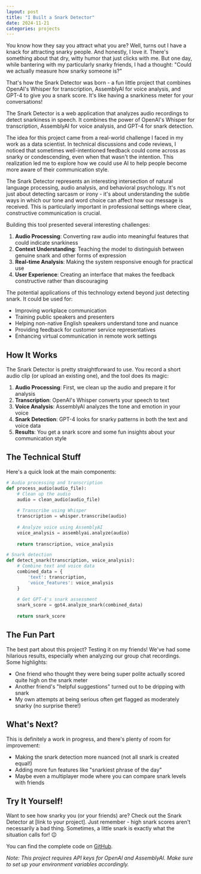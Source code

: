 ```yaml
---
layout: post
title: "I Built a Snark Detector"
date: 2024-11-21
categories: projects
---
```


You know how they say you attract what you are? Well, turns out I have a knack for attracting snarky people. And honestly, I love it. There's something about that dry, witty humor that just clicks with me. But one day, while bantering with my particularly snarky friends, I had a thought: "Could we actually measure how snarky someone is?"

That's how the Snark Detector was born - a fun little project that combines OpenAI's Whisper for transcription, AssemblyAI for voice analysis, and GPT-4 to give you a snark score. It's like having a snarkiness meter for your conversations!

The Snark Detector is a web application that analyzes audio recordings to detect snarkiness in speech. It combines the power of OpenAI's Whisper for transcription, AssemblyAI for voice analysis, and GPT-4 for snark detection.

The idea for this project came from a real-world challenge I faced in my work as a data scientist. In technical discussions and code reviews, I noticed that sometimes well-intentioned feedback could come across as snarky or condescending, even when that wasn't the intention. This realization led me to explore how we could use AI to help people become more aware of their communication style.

The Snark Detector represents an interesting intersection of natural language processing, audio analysis, and behavioral psychology. It's not just about detecting sarcasm or irony - it's about understanding the subtle ways in which our tone and word choice can affect how our message is received. This is particularly important in professional settings where clear, constructive communication is crucial.

Building this tool presented several interesting challenges:
1. **Audio Processing**: Converting raw audio into meaningful features that could indicate snarkiness
2. **Context Understanding**: Teaching the model to distinguish between genuine snark and other forms of expression
3. **Real-time Analysis**: Making the system responsive enough for practical use
4. **User Experience**: Creating an interface that makes the feedback constructive rather than discouraging

The potential applications of this technology extend beyond just detecting snark. It could be used for:
- Improving workplace communication
- Training public speakers and presenters
- Helping non-native English speakers understand tone and nuance
- Providing feedback for customer service representatives
- Enhancing virtual communication in remote work settings

## How It Works

The Snark Detector is pretty straightforward to use. You record a short audio clip (or upload an existing one), and the tool does its magic:

1. **Audio Processing**: First, we clean up the audio and prepare it for analysis
2. **Transcription**: OpenAI's Whisper converts your speech to text
3. **Voice Analysis**: AssemblyAI analyzes the tone and emotion in your voice
4. **Snark Detection**: GPT-4 looks for snarky patterns in both the text and voice data
5. **Results**: You get a snark score and some fun insights about your communication style

## The Technical Stuff

Here's a quick look at the main components:

```python
# Audio processing and transcription
def process_audio(audio_file):
    # Clean up the audio
    audio = clean_audio(audio_file)
    
    # Transcribe using Whisper
    transcription = whisper.transcribe(audio)
    
    # Analyze voice using AssemblyAI
    voice_analysis = assemblyai.analyze(audio)
    
    return transcription, voice_analysis

# Snark detection
def detect_snark(transcription, voice_analysis):
    # Combine text and voice data
    combined_data = {
        'text': transcription,
        'voice_features': voice_analysis
    }
    
    # Get GPT-4's snark assessment
    snark_score = gpt4.analyze_snark(combined_data)
    
    return snark_score
```

## The Fun Part

The best part about this project? Testing it on my friends! We've had some hilarious results, especially when analyzing our group chat recordings. Some highlights:

- One friend who thought they were being super polite actually scored quite high on the snark meter
- Another friend's "helpful suggestions" turned out to be dripping with snark
- My own attempts at being serious often get flagged as moderately snarky (no surprise there!)

## What's Next?

This is definitely a work in progress, and there's plenty of room for improvement:

- Making the snark detection more nuanced (not all snark is created equal!)
- Adding more fun features like "snarkiest phrase of the day"
- Maybe even a multiplayer mode where you can compare snark levels with friends

## Try It Yourself!

Want to see how snarky you (or your friends) are? Check out the Snark Detector at [link to your project]. Just remember - high snark scores aren't necessarily a bad thing. Sometimes, a little snark is exactly what the situation calls for! 😉

You can find the complete code on [GitHub](https://github.com/ajey091/snark-detector).

*Note: This project requires API keys for OpenAI and AssemblyAI. Make sure to set up your environment variables accordingly.* 